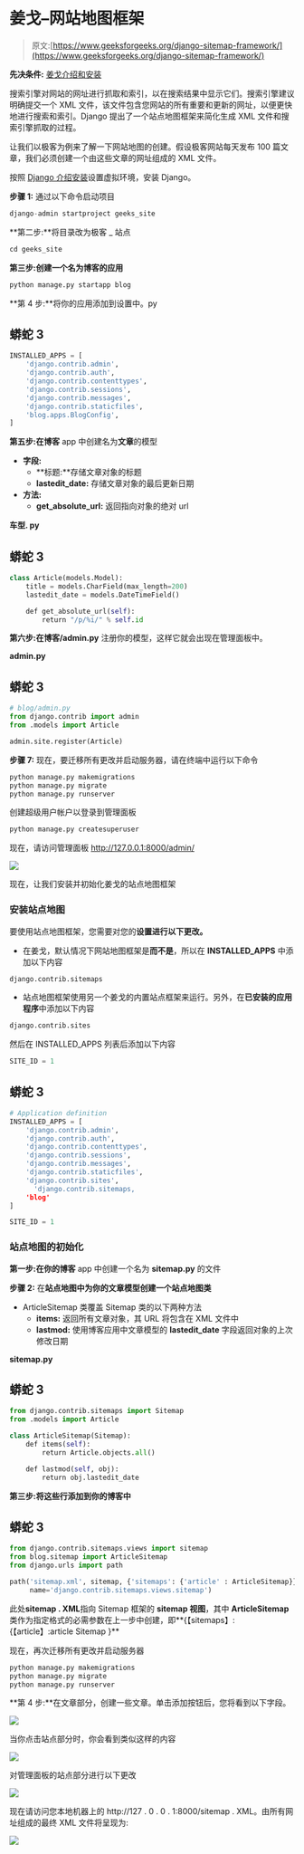 # 姜戈–网站地图框架

> 原文:[https://www.geeksforgeeks.org/django-sitemap-framework/](https://www.geeksforgeeks.org/django-sitemap-framework/)

**先决条件:** [姜戈介绍和安装](https://www.geeksforgeeks.org/django-introduction-and-installation/)

搜索引擎对网站的网址进行抓取和索引，以在搜索结果中显示它们。搜索引擎建议明确提交一个 XML 文件，该文件包含您网站的所有重要和更新的网址，以便更快地进行搜索和索引。Django 提出了一个站点地图框架来简化生成 XML 文件和搜索引擎抓取的过程。

让我们以极客为例来了解一下网站地图的创建。假设极客网站每天发布 100 篇文章，我们必须创建一个由这些文章的网址组成的 XML 文件。

按照 [Django 介绍安装](https://www.geeksforgeeks.org/django-introduction-and-installation/)设置虚拟环境，安装 Django。

**步骤 1:** 通过以下命令启动项目

```py
django-admin startproject geeks_site
```

**第二步:**将目录改为极客 _ 站点

```py
cd geeks_site
```

**第三步:**创建一个名为**博客的应用**

```py
python manage.py startapp blog
```

**第 4 步:**将你的应用添加到设置中。py

## 蟒蛇 3

```py
INSTALLED_APPS = [
    'django.contrib.admin',
    'django.contrib.auth',
    'django.contrib.contenttypes',
    'django.contrib.sessions',
    'django.contrib.messages',
    'django.contrib.staticfiles',
    'blog.apps.BlogConfig',
]
```

**第五步:**在**博客** app 中创建名为**文章**的模型

*   **字段:**
    *   **标题:**存储文章对象的标题
    *   **lastedit_date:** 存储文章对象的最后更新日期
*   **方法:**
    *   **get_absolute_url:** 返回指向对象的绝对 url

**车型. py**

## 蟒蛇 3

```py
class Article(models.Model):
    title = models.CharField(max_length=200)
    lastedit_date = models.DateTimeField()

    def get_absolute_url(self):
        return "/p/%i/" % self.id
```

**第六步:**在**博客/admin.py** 注册你的模型，这样它就会出现在管理面板中。

**admin.py**

## 蟒蛇 3

```py
# blog/admin.py
from django.contrib import admin 
from .models import Article

admin.site.register(Article)
```

**步骤 7:** 现在，要迁移所有更改并启动服务器，请在终端中运行以下命令

```py
python manage.py makemigrations
python manage.py migrate
python manage.py runserver
```

创建超级用户帐户以登录到管理面板

```py
python manage.py createsuperuser
```

现在，请访问管理面板 http://127.0.0.1:8000/admin/

![](img/34466c97e9171ce808e0c9f5a281cb1d.png)

现在，让我们安装并初始化姜戈的站点地图框架

### 安装站点地图

要使用站点地图框架，您需要对您的**设置进行以下更改。**

*   在姜戈，默认情况下网站地图框架是**而不是**，所以在 **INSTALLED_APPS** 中添加以下内容

```py
django.contrib.sitemaps
```

*   站点地图框架使用另一个姜戈的内置站点框架来运行。另外，在**已安装的应用程序**中添加以下内容

```py
django.contrib.sites
```

然后在 INSTALLED_APPS 列表后添加以下内容

```py
SITE_ID = 1
```

## 蟒蛇 3

```py
# Application definition
INSTALLED_APPS = [
    'django.contrib.admin',
    'django.contrib.auth',
    'django.contrib.contenttypes',
    'django.contrib.sessions',
    'django.contrib.messages',
    'django.contrib.staticfiles',
    'django.contrib.sites',
      'django.contrib.sitemaps,
    'blog'
]

SITE_ID = 1
```

### 站点地图的初始化

**第一步:**在你的**博客** app 中创建一个名为 **sitemap.py** 的文件

**步骤 2:** 在**站点地图中为你的文章模型创建一个站点地图类**

*   ArticleSitemap 类覆盖 Sitemap 类的以下两种方法
    *   **items:** 返回所有文章对象，其 URL 将包含在 XML 文件中
    *   **lastmod:** 使用博客应用中文章模型的 **lastedit_date** 字段返回对象的上次修改日期

**sitemap.py**

## 蟒蛇 3

```py
from django.contrib.sitemaps import Sitemap
from .models import Article

class ArticleSitemap(Sitemap):
    def items(self):
        return Article.objects.all()

    def lastmod(self, obj):
        return obj.lastedit_date
```

**第三步:**将这些行添加到你的**博客中**

## 蟒蛇 3

```py
from django.contrib.sitemaps.views import sitemap
from blog.sitemap import ArticleSitemap
from django.urls import path

path('sitemap.xml', sitemap, {'sitemaps': {'article' : ArticleSitemap}},
     name='django.contrib.sitemaps.views.sitemap')
```

此处**sitemap . XML**指向 Sitemap 框架的 **sitemap 视图**，其中 **ArticleSitemap** 类作为指定格式的必需参数在上一步中创建，即**{【sitemaps】:{【article】:article Sitemap }**

现在，再次迁移所有更改并启动服务器

```py
python manage.py makemigrations
python manage.py migrate
python manage.py runserver
```

**第 4 步:**在文章部分，创建一些文章。单击添加按钮后，您将看到以下字段。

![](img/e8a714e2aa33a6095ea84af5048ec91a.png)

当你点击站点部分时，你会看到类似这样的内容

![](img/1a979a293566bc1d7c0295962a4871fe.png)

对管理面板的站点部分进行以下更改

![](img/7fe2c42084def36f9b0c3c8109061e70.png)

现在请访问您本地机器上的 http://127 . 0 . 0 . 1:8000/sitemap . XML。由所有网址组成的最终 XML 文件将呈现为:

![](img/9f1cdcc5b497fb6b981c93d56c43daed.png)